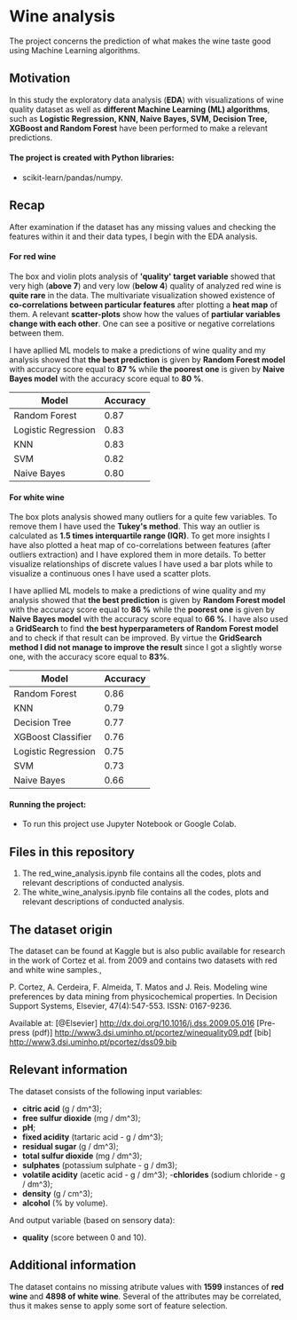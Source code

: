 # Wine analysis

The project concerns the prediction of what makes the wine taste good using Machine Learning algorithms. 

## Motivation

In this study the exploratory data analysis (**EDA**) with visualizations of wine quality dataset as well as **different Machine Learning (ML) algorithms**, such as **Logistic Regression, KNN, Naive Bayes, SVM, Decision Tree, XGBoost and Random Forest** have been performed to make a relevant predictions.

#### The project is created with Python libraries:

 -  scikit-learn/pandas/numpy.

## Recap

After examination if the dataset has any missing values and checking the features within it and their data types, I begin with the EDA analysis. 

#### For red wine

The box and violin plots analysis of **'quality' target variable** showed that very high (**above 7**) and very low (**below 4**) quality of analyzed red wine is **quite rare** in the data. The multivariate visualization showed existence of **co-correlations between particular features** after plotting a **heat map** of them. A relevant **scatter-plots** show how the values of **partiular variables change with each other**. One can see a positive or negative correlations between them.

I have apllied ML models to make a predictions of wine quality and my analysis showed that **the best prediction** is given by **Random Forest model** with accuracy score equal to **87 %** while **the poorest one** is given by **Naive Bayes model** with the accuracy score equal to **80 %**.

Model | Accuracy
------------ | ------------- 
Random Forest | 0.87
Logistic Regression | 0.83
KNN | 0.83
SVM | 0.82
Naive Bayes | 0.80


#### For white wine

The box plots analysis showed many outliers for a quite few variables. To remove them  I have used the **Tukey's method**. This way an outlier is calculated as **1.5 times interquartile range (IQR)**. To get more insights I have also plotted a heat map of co-correlations between features (after outliers extraction) and I have explored them in more details. To better visualize relationships of discrete values I have used a bar plots while to visualize a continuous ones I have used a scatter plots.

I have apllied ML models to make a predictions of wine quality and my analysis showed that **the best prediction** is given by **Random Forest model** with the accuracy score equal to **86 %** while the **poorest one** is given by **Naive Bayes model** with the accuracy score equal to **66 %**. I have also used a **GridSearch** to find **the best hyperparameters of Random Forest model** and to check if that result can be improved. By virtue the **GridSearch method I did not manage to improve the result** since I got a slightly worse one, with the accuracy score equal to **83%**.

Model | Accuracy
------------ | ------------- 
Random Forest | 0.86
KNN | 0.79
Decision Tree | 0.77
XGBoost Classifier | 0.76
Logistic Regression  | 0.75
SVM | 0.73
Naive Bayes | 0.66

#### Running the project:

* To run this project use Jupyter Notebook or Google Colab.

## Files in this repository

1. The red_wine_analysis.ipynb file contains all the codes, plots and relevant descriptions of conducted analysis.
2. The white_wine_analysis.ipynb file contains all the codes, plots and relevant descriptions of conducted analysis.

## The dataset origin

The dataset can be found at Kaggle but is also public available for research in the work of Cortez et al. from 2009 and contains two datasets with red and white wine samples.,

P. Cortez, A. Cerdeira, F. Almeida, T. Matos and J. Reis. Modeling wine preferences by data mining from physicochemical properties. In Decision Support Systems, Elsevier, 47(4):547-553. ISSN: 0167-9236.

Available at: [@Elsevier] http://dx.doi.org/10.1016/j.dss.2009.05.016 [Pre-press (pdf)] http://www3.dsi.uminho.pt/pcortez/winequality09.pdf [bib] http://www3.dsi.uminho.pt/pcortez/dss09.bib

## Relevant information

The dataset consists of the following input variables:

- **citric acid** (g / dm^3);
- **free sulfur dioxide** (mg / dm^3);
- **pH**;
- **fixed acidity** (tartaric acid - g / dm^3);
- **residual sugar** (g / dm^3);
- **total sulfur dioxide** (mg / dm^3);
- **sulphates** (potassium sulphate - g / dm3);
- **volatile acidity** (acetic acid - g / dm^3);
-**chlorides** (sodium chloride - g / dm^3);
- **density** (g / cm^3);
- **alcohol** (% by volume). 

And output variable (based on sensory data):

- **quality** (score between 0 and 10).


## Additional information

The dataset contains no missing atribute values with **1599** instances of **red wine** and **4898 of white wine**. Several of the attributes may be correlated, thus it makes sense to apply some sort of feature selection.  

